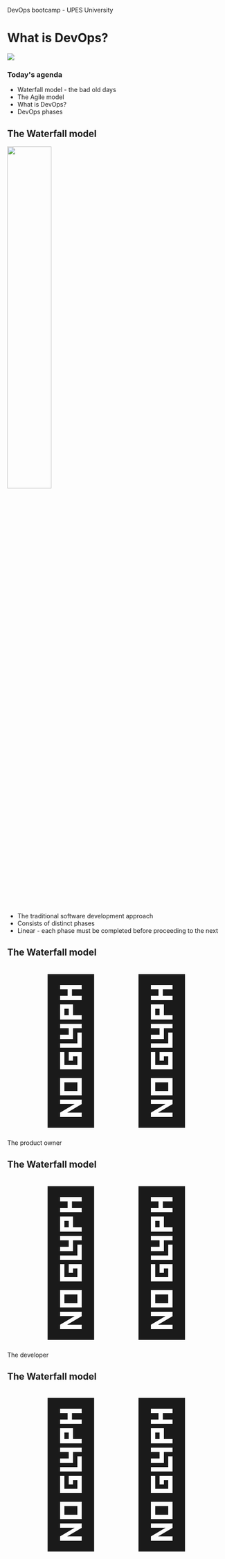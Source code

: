 [comment]: # (mdslides presentation.md --include media)

[comment]: # (THEME = white)
[comment]: # (CODE_THEME = base16/zenburn)
[comment]: # (The list of themes is at https://revealjs.com/themes/)
[comment]: # (The list of code themes is at https://highlightjs.org/)

[comment]: # (controls: true)
[comment]: # (keyboard: true)
[comment]: # (markdown: { smartypants: true })
[comment]: # (hash: false)
[comment]: # (respondToHashChanges: false)
[comment]: # (width: 1500)
[comment]: # (height: 1000)

DevOps bootcamp - UPES University

# What is DevOps?

![](media/devops1.png)

[comment]: # (!!!)

### Today's agenda

- Waterfall model - the bad old days
- The Agile model
- What is DevOps?
- DevOps phases

[comment]: # (!!!)

## The Waterfall model

<img src="media/Waterfall_model.png" width="45%">

- The traditional software development approach
- Consists of distinct phases
- Linear - each phase must be completed before proceeding to the next

[comment]: # (!!!)

## The Waterfall model


<div style="font-size:20rem;width:100%;text-align:center;">👨‍💼</div>

The product owner

[comment]: # (!!!)

## The Waterfall model


<div style="font-size:20rem;width:100%;text-align:center;">👨‍💻</div>

The developer

[comment]: # (!!!)

## The Waterfall model


<div style="font-size:20rem;width:100%;text-align:center;">👨‍💻 &nbsp &nbsp &nbsp &nbsp 👨‍💼 </div>

⬅️ Product owner specify requirements to the developer

[comment]: # (!!! data-auto-animate)

## The Waterfall model

<div style="font-size:20rem;width:100%;text-align:center;">👨‍💻</div>

The developer design, develop and test the product


[comment]: # (!!! data-auto-animate)

## The Waterfall model

<div style="font-size:10rem;width:100%;text-align:center;">🕒</div>

Six months later...

[comment]: # (!!! data-auto-animate)

## The Waterfall model

<div style="font-size:20rem;width:100%;text-align:center;">👨‍💻 &nbsp &nbsp &nbsp &nbsp 👨‍💼 </div>

The product is delivered ➡️

A one-off event, delivery ceremony 🎉


[comment]: # (!!! data-auto-animate)

## The Waterfall model

<div style="font-size:20rem;width:100%;text-align:center;">👨‍💼 </div>

The product owner is not satisfied with the product 😞

- The product may not be relevant in the market - the requirements miss end-user needs
- The product owner was not involved during the development
- Some features require modifications
- New functionalities are required

⬅️ Specify list changes to the developer

[comment]: # (!!! data-auto-animate)

## The Waterfall model

<div style="font-size:20rem;width:100%;text-align:center;">👨‍💻 &nbsp &nbsp &nbsp &nbsp 👨‍💼 </div>

The developer **re-design**, develop and test again

[comment]: # (!!! data-auto-animate)

## The Waterfall model

<div style="font-size:10rem;width:100%;text-align:center;">🕒</div>

4 months later...

[comment]: # (!!! data-auto-animate)

## The Waterfall model

<div style="font-size:20rem;width:100%;text-align:center;">👨‍💻 &nbsp &nbsp &nbsp &nbsp 👨‍💼 </div>

Another version of the product is delivered ➡️


[comment]: # (!!! data-auto-animate)

## The Waterfall model

#### Organizations soon came to realize

- Product requirements cannot be understood at once
- It's very expensive to make changes only after the product was delivered
- Not like traditional industries (e.g. cars), software development and delivery is an iterative process


[comment]: # (!!! data-auto-animate)

## The Agile model

<img src="media/agile.png" width="85%">

[comment]: # (!!! data-auto-animate)

## The Agile model

[Agile](https://agilemanifesto.org/) model is an iterative and flexible software development approach that emphasizes collaboration, adaptability, and delivering working software in short iterations.

It allows for continuous feedback from end users and stakeholders, enabling quick adjustments and improvements throughout the development process.

[comment]: # (!!! data-auto-animate)

## The Agile model

<div style="font-size:20rem;width:100%;text-align:center;">👨‍💻 &nbsp &nbsp &nbsp &nbsp 👨‍💼 </div>

⬅️ Product owner specify requirements

[comment]: # (!!! data-auto-animate)

## The Agile model

<div style="font-size:10rem;width:100%;text-align:center;">🕒</div>

The developer works on a small subset of requirements that can be delivered within a **rigid** timeframe called **sprint**, usually spans over 2-4 weeks.

2-3 weeks later...

[comment]: # (!!! data-auto-animate)


## The Agile model

<div style="font-size:20rem;width:100%;text-align:center;">👨‍💻 &nbsp &nbsp &nbsp &nbsp 👨‍💼 </div>

The developer **deploys** his work to production systems ➡️

And immediately gets feedbacks from the product owners and end-users

[comment]: # (!!! data-auto-animate)

## The Agile model

The entire process of software development is broken into small **sprints**, while each sprint (potentially) ends with **deliverables**

<img src="media/agile.png" width="70%">

[comment]: # (!!! data-auto-animate)

## The Agile model

Agile addresses the gap between development to product teams

<img src="media/agile2.png" width="50%">


[comment]: # (!!! data-auto-animate)

## The Operations team

Let's introduce another team player:

<div style="font-size:20rem;width:100%;text-align:center;">👩🏾‍💻</div>

**Operations and infrastructure admin (IT)**

Operations team is responsible to deploy the developer's code to production systems

[comment]: # (!!! data-auto-animate)

## The Operations team challenges

<img src="media/agile3.png" width="80%">

- Small pieces of code are frequently deployed to production systems 
- Operations team release a new product version every week, day, **hour**!
- Challenges in coordinating and integrating deployments

[comment]: # (!!! data-auto-animate)

## DevOps introduced

While Agile addresses the gap between **development** and **product** teams,
it creates new challenges between **development** and **operations** teams

<img src="media/agile4.png" width="80%">

[comment]: # (!!! data-auto-animate)

## DevOps introduced

**DevOps** (development and operations) is a set of methodologies evolved from the Agile development model, aimed to address the gap between development and operations teams.   

<img src="media/agile5.png" width="80%">

[comment]: # (!!! data-auto-animate)

## DevOps Toolchains

<img src="media/devops1.png" width="45%">

A [DevOps toolchain](https://en.wikipedia.org/wiki/DevOps_toolchain) is a set or combination of tools that aid in the delivery, development, and management of software applications throughout the systems development life cycle, as coordinated by an organisation that uses DevOps practices.

[comment]: # (!!! data-auto-animate)

## DevOps Phases - plan

<img src="media/devops1.png" width="45%">

<br>

- Release plan, timing and business case
- Production metrics, objects and feedback
- Requirements

[comment]: # (!!! data-auto-animate)

## DevOps Phases - Create

<img src="media/devops1.png" width="45%">
<br>

- Design of the software and configuration
- Coding

[comment]: # (!!! data-auto-animate)

## DevOps Phases - Verify

<img src="media/devops1.png" width="45%">
<br>

- Regression testing
- Security and vulnerability analysis
- Performance
- Configuration testing


[comment]: # (!!! data-auto-animate)

## DevOps Phases - Packaging

<img src="media/devops1.png" width="45%">
<br>

- Build
- Dependencies management
- Release staging and holding

[comment]: # (!!! data-auto-animate)

## DevOps Phases - Release

<img src="media/devops1.png" width="45%">
<br>

- Deploying and promoting applications
- Fallbacks and recovery
- Scheduled/timed releases

[comment]: # (!!! data-auto-animate)

## DevOps Phases - Configure

<img src="media/devops1.png" width="45%">
<br>

- Infrastructure storage, database and network provisioning and configuring
- Cloud resources provision and configuration

[comment]: # (!!! data-auto-animate)


## DevOps Phases - Monitor

<img src="media/devops1.png" width="45%">
<br>

- Performance of IT infrastructure
- End-user response and experience
- Production metrics and statistics
- Alerting and incident management

[comment]: # (!!! data-auto-animate)


# Thanks!


[comment]: # (!!! data-background-color="aquamarine")


